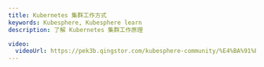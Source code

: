 ```yaml
---
title: Kubernetes 集群工作方式
keywords: Kubesphere, Kubesphere learn
description: 了解 Kubernetes 集群工作原理

video:
  videoUrl: https://pek3b.qingstor.com/kubesphere-community/%E4%BA%91%E5%8E%9F%E7%94%9F%E5%AE%9E%E6%88%98/27%E3%80%81Kubernetes-%E5%9F%BA%E7%A1%80%E6%A6%82%E5%BF%B5-%E9%9B%86%E7%BE%A4%E7%9A%84%E6%96%B9%E5%BC%8F.mp4
---
```

